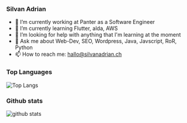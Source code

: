 ### Silvan Adrian

- 🔭 I’m currently working at Panter as a Software Engineer
- 🌱 I’m currently learning Flutter, alda, AWS
- 🤔 I’m looking for help with anything that I'm learning at the moment
- 💬 Ask me about Web-Dev, SEO, Wordpress, Java, Javscript, RoR, Python
- 📫 How to reach me: hallo@silvanadrian.ch

### Top Languages
![Top Langs](https://github-readme-stats.vercel.app/api/top-langs/?username=silvanadrian)

### Github stats
![github stats](https://github-readme-stats.vercel.app/api?username=silvanadrian&show_icons=true)
<!--
**silvanadrian/silvanadrian** is a ✨ _special_ ✨ repository because its `README.md` (this file) appears on your GitHub profile.

Here are some ideas to get you started:

- 🔭 I’m currently working on ...
- 🌱 I’m currently learning ...
- 👯 I’m looking to collaborate on ...
- 🤔 I’m looking for help with ...
- 💬 Ask me about ...
- 📫 How to reach me: ...
- 😄 Pronouns: ...
- ⚡ Fun fact: ...
-->
